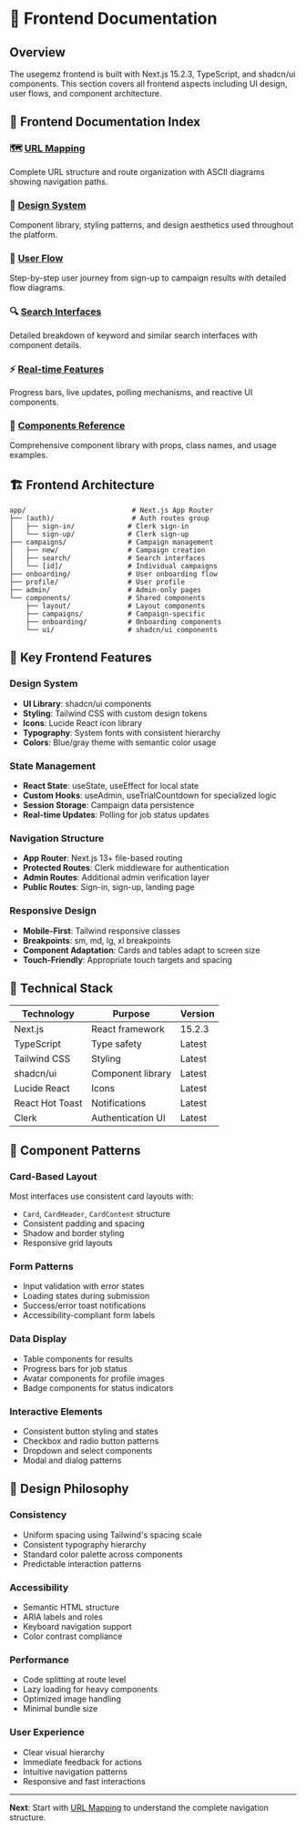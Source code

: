 # 🎨 Frontend Documentation

## Overview
The usegemz frontend is built with Next.js 15.2.3, TypeScript, and shadcn/ui components. This section covers all frontend aspects including UI design, user flows, and component architecture.

## 📁 Frontend Documentation Index

### 🗺️ [URL Mapping](./url-mapping.md)
Complete URL structure and route organization with ASCII diagrams showing navigation paths.

### 🎨 [Design System](./design-system.md)
Component library, styling patterns, and design aesthetics used throughout the platform.

### 👤 [User Flow](./user-flow.md)
Step-by-step user journey from sign-up to campaign results with detailed flow diagrams.

### 🔍 [Search Interfaces](./search-ui.md)
Detailed breakdown of keyword and similar search interfaces with component details.

### ⚡ [Real-time Features](./real-time-features.md)
Progress bars, live updates, polling mechanisms, and reactive UI components.

### 📱 [Components Reference](./components-reference.md)
Comprehensive component library with props, class names, and usage examples.

## 🏗️ Frontend Architecture

```
app/                          # Next.js App Router
├── (auth)/                   # Auth routes group
│   ├── sign-in/             # Clerk sign-in
│   └── sign-up/             # Clerk sign-up
├── campaigns/               # Campaign management
│   ├── new/                 # Campaign creation
│   ├── search/              # Search interfaces
│   └── [id]/                # Individual campaigns
├── onboarding/              # User onboarding flow
├── profile/                 # User profile
├── admin/                   # Admin-only pages
└── components/              # Shared components
    ├── layout/              # Layout components
    ├── campaigns/           # Campaign-specific
    ├── onboarding/          # Onboarding components
    └── ui/                  # shadcn/ui components
```

## 🎯 Key Frontend Features

### Design System
- **UI Library**: shadcn/ui components
- **Styling**: Tailwind CSS with custom design tokens
- **Icons**: Lucide React icon library
- **Typography**: System fonts with consistent hierarchy
- **Colors**: Blue/gray theme with semantic color usage

### State Management
- **React State**: useState, useEffect for local state
- **Custom Hooks**: useAdmin, useTrialCountdown for specialized logic
- **Session Storage**: Campaign data persistence
- **Real-time Updates**: Polling for job status updates

### Navigation Structure
- **App Router**: Next.js 13+ file-based routing
- **Protected Routes**: Clerk middleware for authentication
- **Admin Routes**: Additional admin verification layer
- **Public Routes**: Sign-in, sign-up, landing page

### Responsive Design
- **Mobile-First**: Tailwind responsive classes
- **Breakpoints**: sm, md, lg, xl breakpoints
- **Component Adaptation**: Cards and tables adapt to screen size
- **Touch-Friendly**: Appropriate touch targets and spacing

## 🔧 Technical Stack

| Technology | Purpose | Version |
|------------|---------|---------|
| Next.js | React framework | 15.2.3 |
| TypeScript | Type safety | Latest |
| Tailwind CSS | Styling | Latest |
| shadcn/ui | Component library | Latest |
| Lucide React | Icons | Latest |
| React Hot Toast | Notifications | Latest |
| Clerk | Authentication UI | Latest |

## 📱 Component Patterns

### Card-Based Layout
Most interfaces use consistent card layouts with:
- `Card`, `CardHeader`, `CardContent` structure
- Consistent padding and spacing
- Shadow and border styling
- Responsive grid layouts

### Form Patterns
- Input validation with error states
- Loading states during submission
- Success/error toast notifications
- Accessibility-compliant form labels

### Data Display
- Table components for results
- Progress bars for job status
- Avatar components for profile images
- Badge components for status indicators

### Interactive Elements
- Consistent button styling and states
- Checkbox and radio button patterns
- Dropdown and select components
- Modal and dialog patterns

## 🎨 Design Philosophy

### Consistency
- Uniform spacing using Tailwind's spacing scale
- Consistent typography hierarchy
- Standard color palette across components
- Predictable interaction patterns

### Accessibility
- Semantic HTML structure
- ARIA labels and roles
- Keyboard navigation support
- Color contrast compliance

### Performance
- Code splitting at route level
- Lazy loading for heavy components
- Optimized image handling
- Minimal bundle size

### User Experience
- Clear visual hierarchy
- Immediate feedback for actions
- Intuitive navigation patterns
- Responsive and fast interactions

---

**Next**: Start with [URL Mapping](./url-mapping.md) to understand the complete navigation structure.